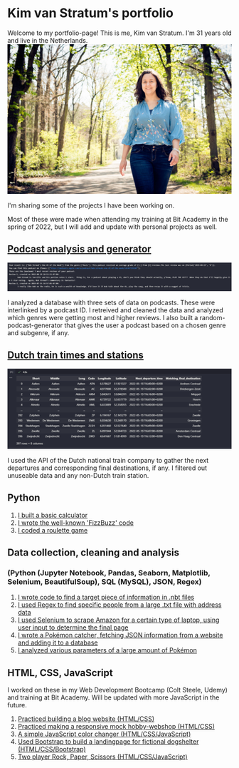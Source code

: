 # Kim van Stratum's portfolio

Welcome to my portfolio-page! This is me, Kim van Stratum. I'm 31 years old and live in the Netherlands.
<img src="images/bplp.jpg">

I'm sharing some of the projects I have been working on. 

Most of these were made when attending my training at Bit Academy in the spring of 2022, but I will add and update with personal projects as well. 

## [Podcast analysis and generator](https://github.com/KimvanSt/portfolio/tree/main/podcast)
<img src="images/podcastresult.png">

I analyzed a database with three sets of data on podcasts. These were interlinked by a podcast ID. I retreived and cleaned the data and analyzed which genres were getting most and higher reviews. I also built a random-podcast-generator that gives the user a podcast based on a chosen genre and subgenre, if any.

## [Dutch train times and stations](https://github.com/KimvanSt/portfolio/tree/main/NS-stations)
<img src="images/nsresult.png">

I used the API of the Dutch national train company to gather the next departures and corresponding final destinations, if any. I filtered out unuseable data and any non-Dutch train station. 

## Python
1. [I built a basic calculator](https://github.com/KimvanSt/portfolio/blob/main/calculator.py)
2. [I wrote the well-known 'FizzBuzz' code](https://github.com/KimvanSt/portfolio/blob/main/fizzbuzz.py)
3. [I coded a roulette game](https://github.com/KimvanSt/portfolio/blob/main/roulette.py)

## Data collection, cleaning and analysis 
### (Python (Jupyter Notebook, Pandas, Seaborn, Matplotlib, Selenium, BeautifulSoup), SQL (MySQL), JSON, Regex)
1. [I wrote code to find a target piece of information in .nbt files](https://github.com/KimvanSt/portfolio/tree/main/minecraft-chests)
2. [I used Regex to find specific people from a large .txt file with address data](https://github.com/KimvanSt/portfolio/tree/main/people-file)
3. [I used Selenium to scrape Amazon for a certain type of laptop, using user input to determine the final page](https://github.com/KimvanSt/portfolio/tree/main/scrape-laptops)
4. [I wrote a Pokémon catcher, fetching JSON information from a website and adding it to a database](https://github.com/KimvanSt/portfolio/tree/main/Pokemon-catcher)
4. [I analyzed various parameters of a large amount of Pokémon](https://github.com/KimvanSt/portfolio/tree/main/Pokemon-analysis)

## HTML, CSS, JavaScript
I worked on these in my Web Development Bootcamp (Colt Steele, Udemy) and training at Bit Academy. Will be updated with more JavaScript in the future.
1. [Practiced building a blog website (HTML/CSS)](https://laloesblog.kimm501.repl.co/)
2. [Practiced making a responsive mock hobby-webshop (HTML/CSS)](https://ruudsrommelhok.kimm501.repl.co/index.html)
3. [A simple JavaScript color changer (HTML/CSS/JavaScript)](https://colorpicker.kimm501.repl.co/)
4. [Used Bootstrap to build a landingpage for fictional dogshelter (HTML/CSS/Bootstrap)](https://boopbuddieslanding.kimm501.repl.co/)
5. [Two player Rock, Paper, Scissors (HTML/CSS/JavaScript)](https://rps.kimm501.repl.co/)
